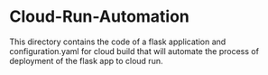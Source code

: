 # Cloud-Run-Automation
This directory contains the code of a flask application and configuration.yaml for cloud build that will automate the process of deployment of the flask app to cloud run.
